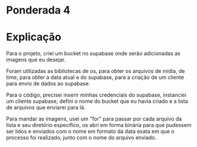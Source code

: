 # Ponderada 4

# Explicação

Para o projeto, criei um bucket no supabase onde serão adicionadas as imagens que eu desejar.

Foram utilizadas as bibliotecas de os, para obter os arquivos de mídia, de time, para obter a data atual e do supabase, para a criação de um cliente para envio de dados ao supabase.

Para o código, precisei inserir minhas credenciais do supabase, instanciei um cliente supabase, defini o nome do bucket que eu havia criado e a lista de arquivos que enviarei para lá.

Para mandar as imagens, usei um "for" para passar por cada arquivo da lista e seu diretório específico, os abrí em forma binária para que pudessem ser lidos e enviados com o nome em formato da data exata em que o processo foi realizado, junto com o nome do arquivo enviado.
